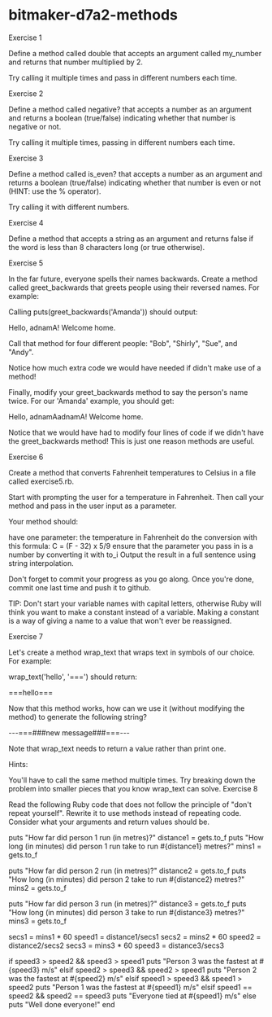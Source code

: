 # bitmaker-d7a2-methods

Exercise 1

Define a method called double that accepts an argument called my_number and returns that number multiplied by 2.

Try calling it multiple times and pass in different numbers each time.

Exercise 2

Define a method called negative? that accepts a number as an argument and returns a boolean (true/false) indicating whether that number is negative or not.

Try calling it multiple times, passing in different numbers each time.

Exercise 3

Define a method called is_even? that accepts a number as an argument and returns a boolean (true/false) indicating whether that number is even or not (HINT: use the % operator).

Try calling it with different numbers.

Exercise 4

Define a method that accepts a string as an argument and returns false if the word is less than 8 characters long (or true otherwise).

Exercise 5

In the far future, everyone spells their names backwards. Create a method called greet_backwards that greets people using their reversed names. For example:

Calling puts(greet_backwards('Amanda')) should output:

Hello, adnamA! Welcome home.

Call that method for four different people: "Bob", "Shirly", "Sue", and "Andy".

Notice how much extra code we would have needed if didn't make use of a method!

Finally, modify your greet_backwards method to say the person's name twice. For our 'Amanda' example, you should get:

Hello, adnamAadnamA! Welcome home.

Notice that we would have had to modify four lines of code if we didn't have the greet_backwards method! This is just one reason methods are useful.

Exercise 6

Create a method that converts Fahrenheit temperatures to Celsius in a file called exercise5.rb.

Start with prompting the user for a temperature in Fahrenheit. Then call your method and pass in the user input as a parameter.

Your method should:

have one parameter: the temperature in Fahrenheit
do the conversion with this formula: C = (F - 32) x 5/9
ensure that the parameter you pass in is a number by converting it with to_i
Output the result in a full sentence using string interpolation.

Don't forget to commit your progress as you go along. Once you're done, commit one last time and push it to github.

TIP: Don't start your variable names with capital letters, otherwise Ruby will think you want to make a constant instead of a variable. Making a constant is a way of giving a name to a value that won't ever be reassigned.

Exercise 7

Let's create a method wrap_text that wraps text in symbols of our choice. For example:

wrap_text('hello', '===')
should return:

===hello===

Now that this method works, how can we use it (without modifying the method) to generate the following string?

---===###new message###===---

Note that wrap_text needs to return a value rather than print one.

Hints:

You'll have to call the same method multiple times.
Try breaking down the problem into smaller pieces that you know wrap_text can solve.
Exercise 8

Read the following Ruby code that does not follow the principle of "don't repeat yourself". Rewrite it to use methods instead of repeating code. Consider what your arguments and return values should be.

puts "How far did person 1 run (in metres)?"
distance1 = gets.to_f
puts "How long (in minutes) did person 1 run take to run #{distance1} metres?"
mins1 = gets.to_f


puts "How far did person 2 run (in metres)?"
distance2 = gets.to_f
puts "How long (in minutes) did person 2 take to run #{distance2} metres?"
mins2 = gets.to_f


puts "How far did person 3 run (in metres)?"
distance3 = gets.to_f
puts "How long (in minutes) did person 3 take to run #{distance3} metres?"
mins3 = gets.to_f

secs1 = mins1 * 60
speed1 = distance1/secs1
secs2 = mins2 * 60
speed2 = distance2/secs2
secs3 = mins3 * 60
speed3 = distance3/secs3

if speed3 > speed2 && speed3 > speed1
  puts "Person 3 was the fastest at #{speed3} m/s"
elsif speed2 > speed3 && speed2 > speed1
  puts "Person 2 was the fastest at #{speed2} m/s"
elsif speed1 > speed3 && speed1 > speed2
  puts "Person 1 was the fastest at #{speed1} m/s"
elsif speed1 == speed2 && speed2 == speed3
  puts "Everyone tied at #{speed1} m/s"
else
  puts "Well done everyone!"
end
